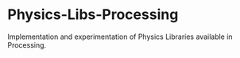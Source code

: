 # Physics-Libs-Processing
Implementation and experimentation of Physics Libraries available in Processing. 
